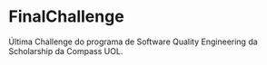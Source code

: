 # FinalChallenge
Última Challenge do programa de Software Quality Engineering da Scholarship da Compass UOL.
